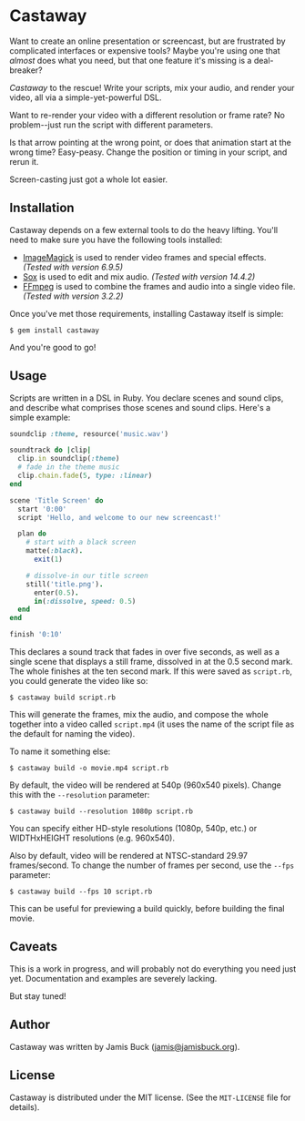 # Castaway

Want to create an online presentation or screencast, but are frustrated by
complicated interfaces or expensive tools? Maybe you're using one that _almost_
does what you need, but that one feature it's missing is a deal-breaker?

_Castaway_ to the rescue! Write your scripts, mix your audio, and render your
video, all via a simple-yet-powerful DSL.

Want to re-render your video with a different resolution or frame rate? No
problem--just run the script with different parameters.

Is that arrow pointing at the wrong point, or does that animation start at the
wrong time? Easy-peasy. Change the position or timing in your script, and rerun
it.

Screen-casting just got a whole lot easier.


## Installation

Castaway depends on a few external tools to do the heavy lifting. You'll need to
make sure you have the following tools installed:

* [ImageMagick](https://www.imagemagick.org/script/binary-releases.php) is used
  to render video frames and special effects. _(Tested with version 6.9.5)_
* [Sox](https://sourceforge.net/projects/sox/files/sox/) is used to edit and mix
  audio. _(Tested with version 14.4.2)_
* [FFmpeg](https://ffmpeg.org/download.html) is used to combine the frames and
  audio into a single video file. _(Tested with version 3.2.2)_

Once you've met those requirements, installing Castaway itself is simple:

    $ gem install castaway

And you're good to go!


## Usage

Scripts are written in a DSL in Ruby. You declare scenes and sound clips,
and describe what comprises those scenes and sound clips. Here's a simple
example:

```ruby
soundclip :theme, resource('music.wav')

soundtrack do |clip|
  clip.in soundclip(:theme)
  # fade in the theme music
  clip.chain.fade(5, type: :linear)
end

scene 'Title Screen' do
  start '0:00'
  script 'Hello, and welcome to our new screencast!'

  plan do
    # start with a black screen
    matte(:black).
      exit(1)

    # dissolve-in our title screen
    still('title.png').
      enter(0.5).
      in(:dissolve, speed: 0.5)
  end
end

finish '0:10'
```

This declares a sound track that fades in over five seconds, as well as a
single scene that displays a still frame, dissolved in at the 0.5 second mark.
The whole finishes at the ten second mark. If this were saved as `script.rb`,
you could generate the video like so:

    $ castaway build script.rb

This will generate the frames, mix the audio, and compose the whole together
into a video called `script.mp4` (it uses the name of the script file as the
default for naming the video).

To name it something else:

    $ castaway build -o movie.mp4 script.rb

By default, the video will be rendered at 540p (960x540 pixels). Change this
with the `--resolution` parameter:

    $ castaway build --resolution 1080p script.rb

You can specify either HD-style resolutions (1080p, 540p, etc.) or WIDTHxHEIGHT
resolutions (e.g. 960x540).

Also by default, video will be rendered at NTSC-standard 29.97 frames/second.
To change the number of frames per second, use the `--fps` parameter:

    $ castaway build --fps 10 script.rb

This can be useful for previewing a build quickly, before building the final
movie.


## Caveats

This is a work in progress, and will probably not do everything you need just
yet. Documentation and examples are severely lacking.

But stay tuned!


## Author

Castaway was written by Jamis Buck (jamis@jamisbuck.org).


## License

Castaway is distributed under the MIT license. (See the `MIT-LICENSE` file for
details).
